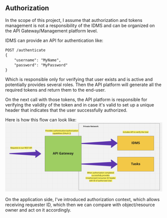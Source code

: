 ## Authorization

In the scope of this project, I assume that authorization and tokens management is not a responsibility of the IDMS 
and can be organized on the API Gateway/Management platform level.

IDMS can provide an API for authentication like:
```
POST /authenticate
{
    "username": "MyName",
    "password": "MyPassword"
}
```
Which is responsible only for verifying that user exists and is active and potentially provides several roles.
Then the API platform will generate all the required tokens and return them to the end-user.

On the next call with those tokens, the API platform is responsible for verifying the validity of the token 
and in case it's valid to set up a unique header that indicates that the user successfully authorized.

Here is how this flow can look like:
![authorization](./assets/authorization.png "authorization")

On the application side, I've introduced authorization context, which allows receiving requester ID, 
which then we can compare with object/resource owner and act on it accordingly.

